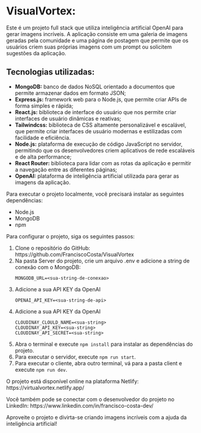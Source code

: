 <h1>VisualVortex:</h1>
<p>Este é um projeto full stack que utiliza inteligência artificial OpenAI para gerar imagens incríveis. A aplicação consiste em uma galeria de imagens geradas pela comunidade e uma página de postagem que permite que os usuários criem suas próprias imagens com um prompt ou solicitem sugestões da aplicação.</p>
<h2>Tecnologias utilizadas:</h2>
<ul>
  <li><strong>MongoDB:</strong> banco de dados NoSQL orientado a documentos que permite armazenar dados em formato JSON;</li>
  <li><strong>Express.js:</strong> framework web para o Node.js, que permite criar APIs de forma simples e rápida;</li>
  <li><strong>React.js:</strong> biblioteca de interface do usuário que nos permite criar interfaces de usuário dinâmicas e reativas;</li>
  <li><strong>Tailwindcss:</strong> biblioteca de CSS altamente personalizável e escalável, que permite criar interfaces de usuário modernas e estilizadas com facilidade e eficiência.</li>
  <li><strong>Node.js:</strong> plataforma de execução de código JavaScript no servidor, permitindo que os desenvolvedores criem aplicativos de rede escaláveis e de alta performance;</li>
  <li><strong>React Router:</strong> biblioteca para lidar com as rotas da aplicação e permitir a navegação entre as diferentes páginas;</li>
  <li><strong>OpenAI:</strong> plataforma de inteligência artificial utilizada para gerar as imagens da aplicação.</li>
</ul>
<p>Para executar o projeto localmente, você precisará instalar as seguintes dependências:</p>
<ul>
  <li>Node.js</li>
  <li>MongoDB</li>
  <li>npm</li>
</ul>
<p>Para configurar o projeto, siga os seguintes passos:</p>
<ol>
  <li>Clone o repositório do GitHub: https://github.com/FranciscoCosta/VisualVortex</li>
  <li>Na pasta Server do projeto, crie um arquivo .env e adicione a string de conexão com o MongoDB:</li>
  <pre><code>MONGODB_URL=&lt;sua-string-de-conexao&gt;</code></pre>
  <li>Adicione a sua API KEY da OpenAI</li>
  <pre><code>OPENAI_API_KEY=&lt;sua-string-de-api&gt;</code></pre>
   <li>Adicione a sua API KEY da OpenAI</li>
    <pre><code>CLOUDINAY_CLOULD_NAME=&lt;sua-string&gt;
CLOUDINAY_API_KEY=&lt;sua-string&gt;
CLOUDINAY_API_SECRET=&lt;sua-string&gt;</code></pre>
  <li>Abra o terminal e execute <code>npm install</code> para instalar as dependências do projeto.</li>
  <li>Para executar o servidor, execute <code>npm run start</code>.</li>
  <li>Para executar o cliente, abra outro terminal, vá para a pasta client e execute <code>npm run dev</code>.</li>
</ol>
<p>O projeto está disponível online na plataforma Netlify: https://virtualvortex.netlify.app/</p>
<p>Você também pode se conectar com o desenvolvedor do projeto no LinkedIn: https://www.linkedin.com/in/francisco-costa-dev/</p>
<p>Aproveite o projeto e divirta-se criando imagens incríveis com a ajuda da inteligência artificial!</p>
